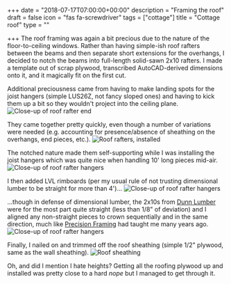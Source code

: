+++
date = "2018-07-17T07:00:00+00:00"
description = "Framing the roof"
draft = false
icon = "fas fa-screwdriver"
tags = ["cottage"]
title = "Cottage roof"
type = ""

+++
The roof framing was again a bit precious due to the nature of the floor-to-ceiling windows. Rather than having simple-ish roof rafters between the beams and then separate short extensions for the overhangs, I decided to notch the beams into full-length solid-sawn 2x10 rafters. 
I made a template out of scrap plywood, transcribed AutoCAD-derived dimensions onto it, and it magically fit on the first cut.

Additional preciousness came from having to make landing spots for the joist hangers (simple LUS26Z, not fancy sloped ones) and having to kick them up a bit so they wouldn't project into the ceiling plane.
![](/uploads/cottage/IMG_20180712_153621.jpg "Close-up of roof rafter end")

They came together pretty quickly, even though a number of variations were needed (e.g. accounting for presence/absence of sheathing on the overhangs, end pieces, etc.).
![](/uploads/cottage/IMG_20180716_114318.jpg "Roof rafters, installed")

The notched nature made them self-supporting while I was installing the joist hangers which was quite nice when handling 10' long pieces mid-air.
![](/uploads/cottage/IMG_20180716_114512_Bokeh.jpg "Close-up of roof rafter hangers")

I then added LVL rimboards (per my usual rule of not trusting dimensional lumber to be straight for more than 4')...
![](/uploads/cottage/IMG_20180717_101929.jpg "Close-up of roof rafter hangers")

...though in defense of dimensional lumber, the 2x10s from [Dunn Lumber](https://www.dunnlumber.com/) were for the most part quite straight (less than 1/8" of deviation) and I aligned any non-straight pieces to crown sequentially and in the same direction, much like [Precision Framing](https://www.tauntonstore.com/carpentry/precision-framing-mike-guertin-070570.html) had taught me many years ago.
![](/uploads/cottage/IMG_20180716_114347.jpg "Close-up of roof rafter hangers")

Finally, I nailed on and trimmed off the roof sheathing (simple 1/2" plywood, same as the wall sheathing).
![](/uploads/cottage/IMG_20180717_134903.jpg "Roof sheathing")

Oh, and did I mention I hate heights? Getting all the roofing plywood up and installed was pretty close to a hard _nope_ but I managed to get through it.